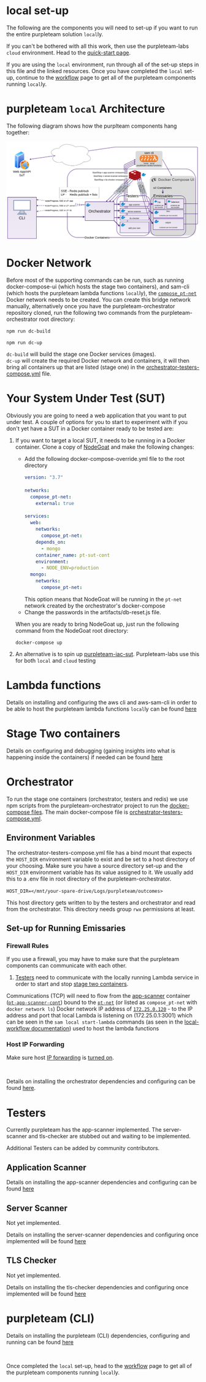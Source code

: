 # local set-up

The following are the components you will need to set-up if you want to run the entire purpleteam solution `local`ly.

If you can't be bothered with all this work, then use the purpleteam-labs `cloud` environment. Head to the [quick-start page](/quick-start).

If you are using the `local` environment, run through all of the set-up steps in this file and the linked resources. Once you have completed the `local` set-up, continue to the [workflow](/local/local-workflow) page to get all of the purpleteam components running `local`ly.

# purpleteam `local` Architecture

The following diagram shows how the purplteam components hang together:

![purpleteam local architecture](../assets/img/purpleteam_local_2021-01-min.png)

# Docker Network

Before most of the supporting commands can be run, such as running docker-compose-ui (which hosts the stage two containers), and sam-cli (which hosts the purpleteam lambda functions `local`ly), the [`compose_pt-net`](https://github.com/purpleteam-labs/purpleteam-orchestrator/blob/b4502fe50cfe151edb70ef1be376a70c58a78729/compose/orchestrator-testers-compose.yml#L4) Docker network needs to be created.
You can create this bridge network manually, alternatively once you have the purpleteam-orchestrator repository cloned, run the following two commands from the purpleteam-orchestrator root directory:

```
npm run dc-build
```
```
npm run dc-up
```

`dc-build` will build the stage one Docker services (images).  
`dc-up` will create the required Docker network and containers, it will then bring all containers up that are listed (stage one) in the [orchestrator-testers-compose.yml](https://github.com/purpleteam-labs/purpleteam-orchestrator/blob/b4502fe50cfe151edb70ef1be376a70c58a78729/compose/orchestrator-testers-compose.yml) file.

# Your System Under Test (SUT)

Obviously you are going to need a web application that you want to put under test. A couple of options for you to start to experiment with if you don't yet have a SUT in a Docker container ready to be tested are:

1. If you want to target a local SUT, it needs to be running in a Docker container. Clone a copy of [NodeGoat](https://github.com/OWASP/NodeGoat) and make the following changes:  
   * Add the following docker-compose-override.yml file to the root directory  
     ```yaml
     version: "3.7"
     
     networks:
       compose_pt-net:
         external: true
     
     services:
       web:
         networks:
           compose_pt-net:
         depends_on:
           - mongo
         container_name: pt-sut-cont
         environment:
           - NODE_ENV=production
       mongo:
         networks:
           compose_pt-net:
     ```
        This option means that NodeGoat will be running in the `pt-net` network created by the orchestrator's docker-compose
   * Change the passwords in the artifacts/db-reset.js file.  
   
   When you are ready to bring NodeGoat up, just run the following command from the NodeGoat root directory:  
     ```shell
     docker-compose up
     ```
2. An alternative is to spin up [purpleteam-iac-sut](https://github.com/purpleteam-labs/purpleteam-iac-sut). Purpleteam-labs use this for both `local` and `cloud` testing

# Lambda functions

Details on installing and configuring the aws cli and aws-sam-cli in order to be able to host the purpleteam lambda functions `local`ly can be found [here](https://github.com/purpleteam-labs/purpleteam-lambda)

# Stage Two containers

Details on configuring and debugging (gaining insights into what is happening inside the containers) if needed can be found [here](https://github.com/purpleteam-labs/purpleteam-s2-containers)

# Orchestrator

To run the stage one containers (orchestrator, testers and redis) we use npm scripts from the purpleteam-orchestrator project to run the [docker-compose files](https://github.com/purpleteam-labs/purpleteam-orchestrator/tree/main/compose).
The main docker-compose file is [orchestrator-testers-compose.yml](https://github.com/purpleteam-labs/purpleteam-orchestrator/blob/b4502fe50cfe151edb70ef1be376a70c58a78729/compose/orchestrator-testers-compose.yml).

## Environment Variables

The orchestrator-testers-compose.yml file has a bind mount that expects the `HOST_DIR` environment variable to exist and be set to a host directory of your choosing.
Make sure you have a source directory set-up and the `HOST_DIR` environment variable has its  value assigned to it.
We usually add this to a .env file in root directory of the purpleteam-orchestrator.

`HOST_DIR=</mnt/your-spare-drive/Logs/purpleteam/outcomes>`

This host directory gets written to by the testers and orchestrator and read from the orchestrator. This directory needs group `rwx` permissions at least.

## Set-up for Running Emissaries

### Firewall Rules

If you use a firewall, you may have to make sure that the purpleteam components can communicate with each other.

1. [Testers](/definitions) need to communicate with the locally running Lambda service in order to start and stop [stage two containers](https://github.com/purpleteam-labs/purpleteam-s2-containers).  

  Communications (TCP) will need to flow from the [app-scanner](https://github.com/purpleteam-labs/purpleteam-app-scanner) container ([`pt-app-scanner-cont`](https://github.com/purpleteam-labs/purpleteam-orchestrator/blob/4324d85e13ffa637b6da75079e08a3c6595f619d/compose/orchestrator-testers-compose.yml#L40)) bound to the [`pt-net`](https://github.com/purpleteam-labs/purpleteam-orchestrator/blob/4324d85e13ffa637b6da75079e08a3c6595f619d/compose/orchestrator-testers-compose.yml#L4) (or listed as `compose_pt-net` with `docker network ls`) Docker network IP address of [`172.25.0.120`](https://github.com/purpleteam-labs/purpleteam-orchestrator/blob/4324d85e13ffa637b6da75079e08a3c6595f619d/compose/orchestrator-testers-compose.yml#L22) - to the IP address and port that local Lambda is listening on (172.25.0.1:3001) which can be seen in the `sam local start-lambda` commands (as seen in the [local-workflow documentation](/local/local-workflow)) used to host the lambda functions

### Host IP Forwarding

Make sure host [IP forwarding](https://www.dedoimedo.com/computers/docker-networking.html#mozTocId387645) is [turned on](https://linuxconfig.org/how-to-turn-on-off-ip-forwarding-in-linux).

<br>

Details on installing the orchestrator dependencies and configuring can be found  [here](https://github.com/purpleteam-labs/purpleteam-orchestrator).

# Testers

Currently purpleteam has the app-scanner implemented. The server-scanner and tls-checker are stubbed out and waiting to be implemented.

Additional Testers can be added by community contributors.

## Application Scanner

Details on installing the app-scanner dependencies and configuring can be found [here](https://github.com/purpleteam-labs/purpleteam-app-scanner)

## Server Scanner

Not yet implemented.

Details on installing the server-scanner dependencies and configuring once implemented will be found [here](https://github.com/purpleteam-labs/purpleteam-server-scanner)

## TLS Checker

Not yet implemented.

Details on installing the tls-checker dependencies and configuring once implemented will be found  [here](https://github.com/purpleteam-labs/purpleteam-tls-checker)

# purpleteam (CLI)

Details on installing the purpleteam (CLI) dependencies, configuring and running can be found [here](https://github.com/purpleteam-labs/purpleteam)

<br>

Once completed the `local` set-up, head to the [workflow](/local/local-workflow) page to get all of the purpleteam components running `local`ly.
